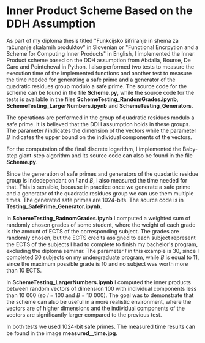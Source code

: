# Inner Product Scheme Based on the DDH Assumption

As part of my diploma thesis titled "Funkcijsko šifriranje in shema za računanje skalarnih produktov" in Slovenian or "Functional Encrpytion and a Scheme for Computing Inner Products" in English, I implemented the Inner Product scheme based on the DDH assumption from Abdalla, Bourse, De Caro and Pointcheval in Python. I also performed two tests to measure the execution time of the implemented functions and another test to measure the time needed for generating a safe prime and a generator of the quadratic residues group modulo a safe prime. The source code for the scheme can be found in the file **Scheme.py**, while the source code for the tests is available in the files **SchemeTesting_RandomGrades.ipynb**, **SchemeTesting_LargerNumbers.ipynb** and **SchemeTesting_Generators**.

The operations are performed in the group of quadratic residues modulo a safe prime. It is believed that the DDH assumption holds in these groups. The parameter $l$ indicates the dimension of the vectors while the parameter $B$ indicates the upper bound on the individual components of the vectors.

For the computation of the final discrete logarithm, I implemented the Baby-step giant-step algorithm and its source code can also be found in the file **Scheme.py**. 

Since the generation of safe primes and generators of the quadartic residue group is indedependant on $l$ and $B$, I also measured the time needed for that. This is sensible, because in practice once we generate a safe prime and a generator of the quadratic residues group we can use them multiple times.
The generated safe primes are 1024-bits. The source code is in **Testing_SafePrime_Generator.ipynb**.

In **SchemeTesting_RadnomGrades.ipynb** I computed a weighted sum of randomly chosen grades of some student, where the weight of each grade is the amount of ECTS of the corresponding subject. The grades are randomly chosen, but the ECTS credits assigned to each subject represent the ECTS of the subjects I had to complete to finish my bachelor's program, excluding the diploma seminar. 
The parameter $l$ in this example is 30, since I completed 30 subjects on my undergraduate program, while $B$ is equal to 11, since the maximum possible grade is 10 and no subject was worth more than 10 ECTS. 

In **SchemeTesting_LargerNumbers.ipynb** I computed the inner products between random vectors of dimension 100 with individual components less than 10 000 (so $l$ = 100 and $B$ = 10 000). The goal was to demonstrate that the scheme can also be useful in a more realistic environment, where the vectors are of higher dimensions and the individual components of the vectors are significantly larger compared to the previous test. 

In both tests we used 1024-bit safe primes. The measured time results can be found in the image **measured__time.jpg**.

